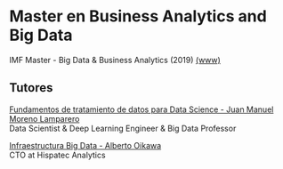 # Master en Business Analytics and Big Data
IMF Master - Big Data &amp; Business Analytics (2019) [(www)](https://www.imf-formacion.com/programas/master-big-data-business-intelligence)

## Tutores
[Fundamentos de tratamiento de datos para Data Science - Juan Manuel Moreno Lamparero](https://www.linkedin.com/in/juan-manuel-moreno-lamparero-6782b9114)  
Data Scientist & Deep Learning Engineer & Big Data Professor  

[Infraestructura Big Data - Alberto Oikawa](https://www.linkedin.com/in/albertooikawa)  
CTO at Hispatec Analytics
